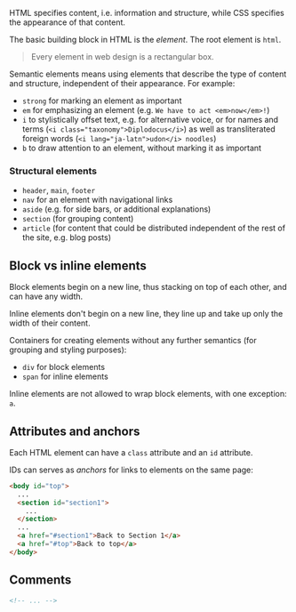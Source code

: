 
HTML specifies content, i.e. information and structure, while CSS specifies the appearance of that content.

The basic building block in HTML is the _element_. The root element is `html`.

> Every element in web design is a rectangular box.

Semantic elements means using elements that describe the type of content and structure, independent of their appearance. For example:

* `strong` for marking an element as important
* `em` for emphasizing an element (e.g. `We have to act <em>now</em>!`)
* `i` to stylistically offset text, e.g. for alternative voice, or for names and terms (`<i class="taxonomy">Diplodocus</i>`) as well as transliterated foreign words (`<i lang="ja-latn">udon</i> noodles`)
* `b` to draw attention to an element, without marking it as important

### Structural elements

* `header`, `main`, `footer`
* `nav` for an element with navigational links
* `aside` (e.g. for side bars, or additional explanations)
* `section` (for grouping content)
* `article` (for content that could be distributed independent of the rest of the site, e.g. blog posts)

## Block vs inline elements

Block elements begin on a new line, thus stacking on top of each other, and can have any width.

Inline elements don't begin on a new line, they line up and take up only the width of their content.

Containers for creating elements without any further semantics (for grouping and styling purposes):
* `div`  for block elements
* `span` for inline elements

Inline elements are not allowed to wrap block elements, with one exception: `a`.

## Attributes and anchors

Each HTML element can have a `class` attribute and an `id` attribute.

IDs can serves as _anchors_ for links to elements on the same page:
```html
<body id="top">
  ...
  <section id="section1">
    ...
  </section>
  ...
  <a href="#section1">Back to Section 1</a>
  <a href="#top">Back to top</a>
</body>
```

## Comments

```html
<!-- ... -->
```
